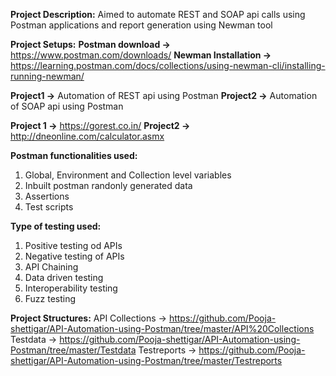 **Project Description:**
Aimed to automate REST and SOAP api calls using Postman applications and report generation using Newman tool

**Project Setups:**
**Postman download ->** https://www.postman.com/downloads/ 
**Newman Installation ->** https://learning.postman.com/docs/collections/using-newman-cli/installing-running-newman/ 

**Project1 ->** Automation of REST api using Postman
**Project2 ->** Automation of SOAP api using Postman

**Project 1 ->** https://gorest.co.in/
**Project2 ->** http://dneonline.com/calculator.asmx

**Postman functionalities used:**
1. Global, Environment and Collection level variables
2. Inbuilt postman randonly generated data
3. Assertions
4. Test scripts 

**Type of testing used:**
1. Positive testing od APIs
2. Negative testing of APIs
3. API Chaining
4. Data driven testing
5. Interoperability testing
6. Fuzz testing

**Project Structures:**
API Collections -> https://github.com/Pooja-shettigar/API-Automation-using-Postman/tree/master/API%20Collections
Testdata -> https://github.com/Pooja-shettigar/API-Automation-using-Postman/tree/master/Testdata
Testreports -> https://github.com/Pooja-shettigar/API-Automation-using-Postman/tree/master/Testreports
